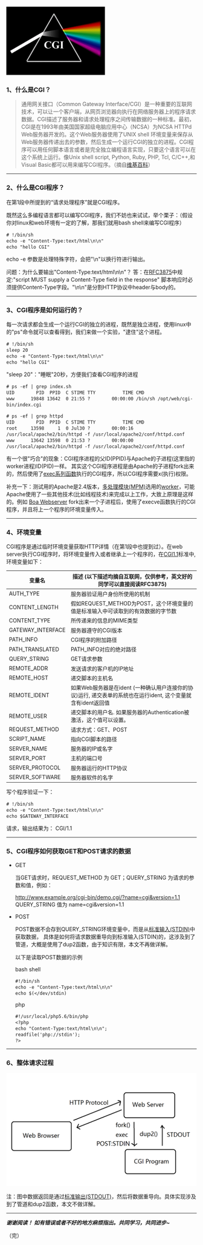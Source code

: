 ![CGI Logo](https://github.com/woodongwong/Blog/blob/master/Images/CGILogo.gif?raw=true)

### 1、什么是CGI？

> 通用网关接口（Common Gateway Interface/CGI）是一种重要的互联网技术，可以让一个客户端，从网页浏览器向执行在网络服务器上的程序请求数据。CGI描述了服务器和请求处理程序之间传输数据的一种标准。最初，CGI是在1993年由美国国家超级电脑应用中心（NCSA）为NCSA HTTPd Web服务器开发的。这个Web服务器使用了UNIX shell 环境变量来保存从Web服务器传递出去的参数，然后生成一个运行CGI的独立的进程。CGI程序可以用任何脚本语言或者是完全独立编程语言实现，只要这个语言可以在这个系统上运行。像Unix shell script, Python, Ruby, PHP, Tcl, C/C++,和Visual Basic都可以用来编写CGI程序。（摘自[维基百科](https://zh.wikipedia.org/wiki/%E9%80%9A%E7%94%A8%E7%BD%91%E5%85%B3%E6%8E%A5%E5%8F%A3)）

---

### 2、什么是CGI程序？

在第1段中所提到的“请求处理程序”就是CGI程序。

既然这么多编程语言都可以编写CGI程序，我们不妨也来试试，举个栗子：（假设你对linux和web环境有一定的了解，那我们就用bash shell来编写CGI程序）

```
# !/bin/sh
echo -e "Content-Type:text/html\n\n"
echo "hello CGI"
```
echo -e 参数是处理特殊字符，会把"\n"以换行符进行输出。

问题：为什么要输出"Content-Type:text/html\n\n"？
答：在[RFC3875](https://tools.ietf.org/html/rfc3875)中规定:"script MUST supply a Content-Type field in the response" 脚本响应时必须提供Content-Type字段。"\n\n"是分割HTTP协议中header与body的。

---

### 3、CGI程序是如何运行的？

每一次请求都会生成一个运行CGI的独立的进程，既然是独立进程，使用linux中的"ps"命令就可以查看得到，我们来做一个实验，"逮住"这个进程。

```
# !/bin/sh
sleep 20
echo -e "Content-Type:text/html\n\n"
echo "hello CGI"
```
"sleep 20"："睡眠"20秒，方便我们查看CGI程序的进程

```
# ps -ef | grep index.sh
UID        PID  PPID  C STIME TTY          TIME CMD
www      19848 13642  0 21:55 ?        00:00:00 /bin/sh /opt/web/cgi-bin/index.cgi
```
```
# ps -ef | grep httpd
UID        PID  PPID  C STIME TTY          TIME CMD
root     13598     1  0 Jul30 ?        00:00:16 /usr/local/apache2/bin/httpd -f /usr/local/apache2/conf/httpd.conf
www      13642 13598  0 21:53 ?        00:00:00 /usr/local/apache2/bin/httpd -f /usr/local/apache2/conf/httpd.conf
```
有一个很"巧合"的现象：CGI程序进程的父ID(PPID)与Apache的子进程(这里指的worker进程)ID(PID)一样。
其实这个CGI程序进程是由Apache的子进程fork出来的，然后使用了[exec系列函数](https://en.wikipedia.org/wiki/Exec_(system_call))执行的CGI程序，所以CGI程序需要x(执行)权限。

补充一下：测试用的Apache是2.4版本，[多处理模块(MPM)](https://httpd.apache.org/docs/2.4/mpm.html)选用的[worker](https://httpd.apache.org/docs/2.4/mod/worker.html)，可能Apache使用了一些其他技术(比如线程技术)来完成以上工作，大致上原理是这样的。例如 [Boa Webserver](https://en.wikipedia.org/wiki/Boa_(web_server)) fork出来一个子进程后，使用了execve函数执行的CGI程序，并且将上一个程序的环境变量传入。

---

### 4、环境变量

CGI程序是通过临时环境变量获取HTTP详情（在第1段中也提到过）。在web server执行CGI程序时，将环境变量传入或者继承上一个程序的，在[CGI1.1](https://tools.ietf.org/html/rfc3875)标准中,环境变量如下：

| 变量名            | 描述 (以下描述均摘自互联网，仅供参考，英文好的同学可以直接阅读RFC3875)                                        |
| ----------------- | ------------------------------------------------------------------------------------------------------------- |
| AUTH_TYPE         | 服务器验证用户身份所使用的机制                                                                                |
| CONTENT_LENGTH    | 假如REQUEST_METHOD为POST，这个环境变量的值是标准输入中可读取到的有效数据的字节数                              |
| CONTENT_TYPE      | 所传递来的信息的MIME类型                                                                                      |
| GATEWAY_INTERFACE | 服务器遵守的CGI版本                                                                                           |
| PATH_INFO         | CGI程序的附加路径                                                                                             |
| PATH_TRANSLATED   | PATH_INFO对应的绝对路径                                                                                       |
| QUERY_STRING      | GET请求参数                                                                                                   |
| REMOTE_ADDR       | 发送请求的客户机的IP地址                                                                                      |
| REMOTE_HOST       | 递交脚本的主机名                                                                                              |
| REMOTE_IDENT      | 如果Web服务器是在ident (一种确认用户连接你的协议)运行, 递交表单的系统也在运行ident, 这个变量就含有ident返回值 |
| REMOTE_USER       | 递交脚本的用户名. 如果服务器的Authentication被激活，这个值可以设置。                                          |
| REQUEST_METHOD    | 请求方式：GET、POST                                                                                           |
| SCRIPT_NAME       | 指向CGI脚本的路径                                                                                             |
| SERVER_NAME       | 服务器的IP或名字                                                                                              |
| SERVER_PORT       | 主机的端口号                                                                                                  |
| SERVER_PROTOCOL   | 服务器运行的HTTP协议                                                                                          |
| SERVER_SOFTWARE   | 服务器软件的名字                                                                                              |


写个程序验证一下：
```
# !/bin/sh
echo -e "Content-Type:text/html\n\n"
echo $GATEWAY_INTERFACE
```
请求，输出结果为： CGI/1.1

---

### 5、CGI程序如何获取GET和POST请求的数据

* GET

    当GET请求时，REQUEST_METHOD 为 GET；QUERY_STRING 为请求的参数和值，例如：

    http://www.example.org/cgi-bin/demo.cgi/?name=cgi&version=1.1
    QUERY_STRING 值为 name=cgi&version=1.1

* POST

    POST数据不会存到QUERY_STRING环境变量中，而是从[标准输入(STDIN)](https://zh.wikipedia.org/wiki/%E6%A8%99%E6%BA%96%E4%B8%B2%E6%B5%81#.E6.A8.99.E6.BA.96.E8.BC.B8.E5.85.A5_.28stdin.29)中获取数据，
	具体是如何将请求数据重导向到标准输入(STDIN)的，这涉及到了管道，大概是使用了dup2函数，由于知识有限，本文不再做详解。
    
    以下是读取POST数据的示例
    
    bash shell
    ```
    #!/bin/sh
    echo -e "Content-Type:text/html\n\n"
    echo $(</dev/stdin)
    ```
    php
    ```
    #!/usr/local/php5.6/bin/php
    <?php
    echo "Content-Type:text/html\n\n";
    readfile('php://stdin');
    ?>
    ```

---

### 6、整体请求过程

![request CGI](https://github.com/woodongwong/Blog/blob/master/Images/RequestCGI.png?raw=true)

注：图中数据返回是通过[标准输出(STDOUT)](https://zh.wikipedia.org/wiki/%E6%A8%99%E6%BA%96%E4%B8%B2%E6%B5%81#.E6.A8.99.E6.BA.96.E8.BC.B8.E5.87.BA_.28stdout.29)，然后将数据重导向。具体实现涉及到了管道和dup2函数，本文不做详解。

---

___谢谢阅读！ 如有错误或者不好的地方麻烦指出。共同学习，共同进步~___

（完）

